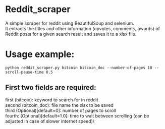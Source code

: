 # Reddit_scraper
A simple scraper for reddit using BeautifulSoup and selenium.\
It extracts the titles and other information (upvotes, comments, awards) of Reddit posts for a given search result and saves it to a xlsx file.

# Usage example:
```
python reddit_scraper.py bitcoin bitcoin_doc --number-of-pages 10 --scroll-pause-time 0.5
```
## First two fields are required:
first (bitcoin): keyword to search for in reddit\
second (bitcoin_doc): file name the xlsx to be saved\
third (Optional)[default=0]: number of pages to scroll\
fourth: (Optional)[default=1.0]: time to wait between scrolling (can be adjusted in case of slower internet speed)\

